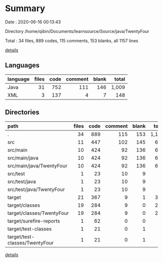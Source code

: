 # Summary

Date : 2020-06-16 00:13:43

Directory /home/qibin/Documents/learnsource/Source/java/TwentyFour

Total : 34 files,  889 codes, 115 comments, 153 blanks, all 1157 lines

[details](details.md)

## Languages
| language | files | code | comment | blank | total |
| :--- | ---: | ---: | ---: | ---: | ---: |
| Java | 31 | 752 | 111 | 146 | 1,009 |
| XML | 3 | 137 | 4 | 7 | 148 |

## Directories
| path | files | code | comment | blank | total |
| :--- | ---: | ---: | ---: | ---: | ---: |
| . | 34 | 889 | 115 | 153 | 1,157 |
| src | 11 | 447 | 102 | 145 | 694 |
| src/main | 10 | 424 | 92 | 136 | 652 |
| src/main/java | 10 | 424 | 92 | 136 | 652 |
| src/main/java/TwentyFour | 10 | 424 | 92 | 136 | 652 |
| src/test | 1 | 23 | 10 | 9 | 42 |
| src/test/java | 1 | 23 | 10 | 9 | 42 |
| src/test/java/TwentyFour | 1 | 23 | 10 | 9 | 42 |
| target | 21 | 367 | 9 | 1 | 377 |
| target/classes | 19 | 284 | 9 | 0 | 293 |
| target/classes/TwentyFour | 19 | 284 | 9 | 0 | 293 |
| target/surefire-reports | 1 | 62 | 0 | 0 | 62 |
| target/test-classes | 1 | 21 | 0 | 1 | 22 |
| target/test-classes/TwentyFour | 1 | 21 | 0 | 1 | 22 |

[details](details.md)